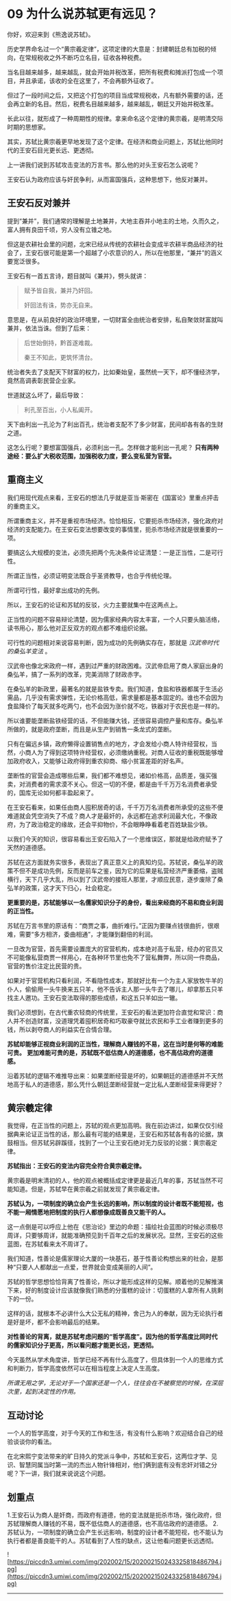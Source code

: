 # 09 为什么说苏轼更有远见？

你好，欢迎来到《熊逸说苏轼》。

历史学界命名过一个“黄宗羲定律”，这项定律的大意是：封建朝廷总有加税的倾向，在常规税收之外不断巧立名目，征收各种税费。

当名目越来越多，越来越乱，就会开始并税改革，把所有税费和摊派打包成一个项目，并且承诺，该收的全在这里了，不会再额外征收了。

但过了一段时间之后，又把这个打包的项目当成常规税收，凡有额外需要的话，还会再立新的名目。然后，税费名目越来越多，越来越乱，朝廷又开始并税改革。

长此以往，就形成了一种周期性的规律。拿来命名这个定律的黄宗羲，是明清交际时期的思想家。

其实，苏轼比黄宗羲更早地发现了这个定律。在经济和商业问题上，苏轼比他同时代的王安石目光更长远、更透彻。

上一讲我们说到苏轼攻击变法的万言书。那么他的对头王安石怎么说呢？

王安石认为政府应该与奸民争利，从而富国强兵，这种思想下，他反对兼并。

## 王安石反对兼并

提到“兼并”，我们通常的理解是土地兼并，大地主吞并小地主的土地，久而久之，富人拥有良田千顷，穷人没有立锥之地。

但这是农耕社会里的问题，北宋已经从传统的农耕社会变成半农耕半商品经济的社会了，王安石很可能是第一个超越了小农意识的人，所以在他那里，“兼并”的涵义要宽泛很多。

王安石有一首五言诗，题目就叫《兼并》，劈头就讲：

> 赋予皆自我，兼并乃奸回。
> 
> 奸回法有诛，势亦无自来。

意思是，在从前良好的政治环境里，一切财富全由统治者安排，私自聚敛财富就叫兼并，依法当诛。但到了后来：

> 后世始倒持，黔首遂难裁。
> 
> 秦王不知此，更筑怀清台。

统治者失去了支配天下财富的权力，比如秦始皇，虽然统一天下，却不懂经济学，竟然高调表彰民营企业家。

世道就这么坏了，最后导致：

> 利孔至百出，小人私阖开。

天下由利出一孔沦为了利出百孔，统治者支配不了多少财富，民间却各有各的生财之道。

这怎么行呢？要想富国强兵，必须利出一孔。怎样做才能利出一孔呢？ **只有两种途经：要么扩大税收范围，加强税收力度，要么变私营为官营。**

## 重商主义

我们用现代观点来看，王安石的想法几乎就是亚当·斯密在《国富论》里重点抨击的重商主义。

所谓重商主义，并不是重视市场经济。恰恰相反，它要扼杀市场经济，强化政府对经济的支配能力。在王安石变法想要改变的事情里，扼杀市场经济就是很重要的一项。

要搞这么大规模的变法，必须先把两个先决条件论证清楚：一是正当性，二是可行性。

所谓正当性，必须证明变法既合乎圣贤教导，也合乎传统伦理。

所谓可行性，最好拿出成功的先例。

所以，王安石的论证和苏轼的反驳，火力主要就集中在这两点上。

正当性的问题不容易辩论清楚，因为儒家经典内容太丰富，一个人只要头脑活络，读书用心，那么他对正反双方的观点都不难组织论据。

可行性的问题相对来说容易判断，因为成功的先例确实存在，那就是 *汉武帝时代的桑弘羊变法* 。

汉武帝也像北宋政府一样，遇到过严重的财政困难。汉武帝启用了商人家庭出身的桑弘羊，搞了一系列的改革，完美消除了财政赤字。

在桑弘羊的新政里，最著名的就是盐铁专卖。我们知道，食盐和铁器都属于生活必需品，几乎没有需求弹性，无论价格高低，需求量都是基本固定的。谁也不会因为食盐降价了每天就多吃两勺，也不会因为涨价就不吃，铁器对于农民也是一样的。

所以谁要能垄断盐铁经营的话，不但能赚大钱，还很容易调控产量和库存。桑弘羊所做的，就是政府垄断，而且是从生产到销售一条龙式的垄断。

只有在偏远乡镇，政府懒得设置销售点的地方，才会发给小商人特许经营权，当然，小商人为了得到这项特许经营权，必须缴纳重税。对商人征收的重税既能够增加政府收入，又能够让政府得到重农抑商、缩小贫富差距的好名声。

垄断性的官营会造成哪些后果，我们都不难想见，诸如价格高，品质差，强买强卖，对消费者的需求漠不关心。但这一切的不便，都是由千千万万名消费者承受的，国库无论如何都丰盈起来了。

在王安石看来，如果任由商人囤积居奇的话，千千万万名消费者所承受的这些不便难道就会凭空消失了不成？商人才是最奸的，永远都在追求利润最大化，不像政府，为了政治稳定的缘故，还会平抑物价，不会眼睁睁看着老百姓缺盐少铁。

以我们今天的知识，很容易看出王安石陷入了一个思维误区，那就是给政府赋予了天然的道德感。

苏轼在这方面就务实很多，表现出了真正意义上的真知灼见。苏轼说，桑弘羊的政策不但不是成功先例，反而是前车之鉴，因为它的后果是私营经济严重萎缩，盗贼横行，天下几乎大乱，所以到了汉武帝的接班人那里，才顺应民意，逐步废除了桑弘羊的政策，这才天下归心，社会稳定。

 **更重要的是，苏轼能够以一名儒家知识分子的身份，看出来经商的不易和商业利润的正当性。**

苏轼在万言书里的原话有：“商贾之事，曲折难行。”正因为要赚点钱很曲折，很艰难，需要“多方相济，委曲相通”，才能赚到翻倍的利润。

一旦改为官营，首先需要设置庞大的官营机构，成本绝对高于私营，经办的官员又不可能像私营商贾一样用心，在各种环节里也免不了营私舞弊，所以同一件商品，官营的售价注定比民营的贵。

如果对于官营机构只看利润，不看隐性成本，那就好比有一个为主人家放牧牛羊的仆人，偷偷用一头牛换来五只羊，他不告诉主人那一头牛去了哪儿，却拿那五只羊找主人邀功。王安石变法取得的那些成绩，和这五只羊如出一辙。

我们必须想到，在古代重农轻商的传统里，王安石的看法更加符合直觉和常识：商人并不创造财富，没道理凭着囤积居奇和巧取豪夺就比农民和手工业者赚到更多的钱，所以剥夺商人的利益实在合情合理。

 **苏轼却能够正视商业利润的正当性，理解商人赚钱的不易，这在当时是何等的难能可贵。**  **更加难能可贵的是，苏轼既不低估商人的道德感，也不高估政府的道德感。**

沿着苏轼的逻辑不难推导出来：如果垄断经营是坏的，如果朝廷的道德感并不天然地高于私人的道德感，那么凭什么朝廷垄断经营就一定比私人垄断经营来得更好？

## 黄宗羲定律

我觉得，在正当性的问题上，苏轼的观点更加高明。我在前边讲过，如果仅仅引经据典来论证正当性的话，那么最有可能的结果是，王安石和苏轼各有各的论据，旗鼓相当。但苏轼另辟蹊径，找到了一个让王安石绝对无力反驳的论据：黄宗羲定律。

 **苏轼指出：王安石的变法内容完全符合黄宗羲定律。**

黄宗羲是明末清初的人，他的观点被概括成定律更是最近几年的事，苏轼当然不可能知道。但是，苏轼早在黄宗羲之前就发现了黄宗羲定律。

 **苏轼认为，一项制度的确立会产生长远的影响，所以制度的设计者既不能短视，也不能一厢情愿地把制度的执行人都想像成既善良又能干的人。**

这一点倒是可以呼应上他在《思治论》里边的命题：描绘社会蓝图的时候必须极尽周详，只要够周详，就能准确预见到千百年之后的发展状况。显然，王安石的这些蓝图，在苏轼看来太不周详了。

我们知道，性善论是儒家理论大厦的一块基石，基于性善论构想出来的社会，是那种“只要人人都献出一点爱，世界就会变成美丽的人间”。

苏轼的哲学思想恰恰背离了性善论，所以才能形成这样的见解。顺着他的见解推演下来，好的制度设计应该就像我们熟悉的分蛋糕的设计：切蛋糕的人拿所有人挑剩下的一份。

这样的话，就根本不必讲什么大公无私的精神，舍己为人的奉献，因为无论执行者是好是坏，都不会影响最后的结果。

 **对性善论的背离，就是苏轼考虑问题的“哲学高度”。因为他的哲学高度比同时代的儒家知识分子更高，所以看问题才能更长远，更透彻。**

今天虽然从学术角度讲，哲学已经不再有什么高度了，但具体到一个人的思维方式和判断力，哲学高度依然可以在相当程度上决定人生高度。

 *所谓无用之学，无论对于一个国家还是一个人，往往会在不被察觉的时候，在深层次里，起到决定性的作用。* 

## 互动讨论

一个人的哲学高度，对于今天的工作和生活，有没有什么影响？欢迎结合自己的经验谈谈你的看法。

在北宋熙宁变法带来的旷日持久的党派斗争中，苏轼和王安石，这两位才学、见识、智慧同属当时第一流的杰出人物针锋相对，他们俩到底有没有忠奸对错之分呢？下一讲，我们就来说说这个问题。

## 划重点

1.王安石认为商人是奸商，而政府有道德，他的变法就是扼杀市场，强化政府，但苏轼理解商人赚钱的不易，既不低估商人的道德感，也不高估政府的道德感。
2.苏轼认为，一项制度的确立会产生长远影响，制度的设计者不能短视，也不能认为执行者都是善良能干的人。苏轼看到了人性的缺点，这让他看问题更长远透彻。

![https://piccdn3.umiwi.com/img/202002/15/202002150243325818486794.jpg](https://piccdn3.umiwi.com/img/202002/15/202002150243325818486794.jpg)

---
